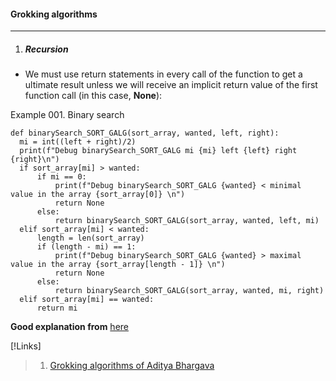 #### Grokking algorithms 
-----------------------

1. ##### Recursion

- We must use return statements in every call of the function to get a ultimate result unless we will receive an implicit return value of the first function call (in this case, **None**):

Example 001. Binary search
```
def binarySearch_SORT_GALG(sort_array, wanted, left, right):
  mi = int((left + right)/2)
  print(f"Debug binarySearch_SORT_GALG mi {mi} left {left} right {right}\n")
  if sort_array[mi] > wanted:
      if mi == 0:
          print(f"Debug binarySearch_SORT_GALG {wanted} < minimal value in the array {sort_array[0]} \n")
          return None
      else:
          return binarySearch_SORT_GALG(sort_array, wanted, left, mi)
  elif sort_array[mi] < wanted:
      length = len(sort_array)
      if (length - mi) == 1:
          print(f"Debug binarySearch_SORT_GALG {wanted} > maximal value in the array {sort_array[length - 1]} \n")
          return None
      else:
          return binarySearch_SORT_GALG(sort_array, wanted, mi, right)
  elif sort_array[mi] == wanted:
      return mi
```

**Good explanation from** [here](https://stackoverflow.com/questions/11356168/return-in-recursive-function)

[!Links]
> 1. [Grokking algorithms of Aditya Bhargava](https://www.amazon.com/Grokking-Algorithms-illustrated-programmers-curious/dp/1617292230/ref=nodl_)
